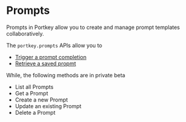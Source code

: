# Prompts

Prompts in Portkey allow you to create and manage prompt templates collaboratively.&#x20;

The `portkey.prompts` APIs allow you to&#x20;

* [Trigger a prompt completion](prompt-completion.md)
* [Retrieve a saved propmt](render.md)

While, the following methods are in private beta

* List all Prompts
* Get a Prompt
* Create a new Prompt
* Update an existing Prompt
* Delete a Prompt
